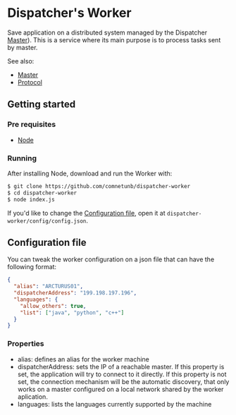 # Dispatcher's Worker

Save application on a distributed system managed by the Dispatcher [Master](https://github.com/comnetunb/dispatcher-master)). This is a service where its main purpose is to process tasks sent by master.

See also: 

- [Master](https://github.com/comnetunb/dispatcher-master)
- [Protocol](https://github.com/comnetunb/dispatcher-protocol)

## Getting started

### Pre requisites

- [Node](https://nodejs.org/en/download/)

### Running

After installing Node, download and run the Worker with:

```bash
$ git clone https://github.com/comnetunb/dispatcher-worker
$ cd dispatcher-worker
$ node index.js
```

If you'd like to change the [Configuration file](#configuration-file), open it at `dispatcher-worker/config/config.json`.

## Configuration file
You can tweak the worker configuration on a json file that can have the following format:

```json
{
  "alias": "ARCTURUS01",
  "dispatcherAddress": "199.198.197.196",
  "languages": {
    "allow_others": true,
    "list": ["java", "python", "c++"]
  }
}
```

### Properties
- alias: defines an alias for the worker machine
- dispatcherAddress: sets the IP of a reachable master. If this property is set, the application will try to connect to it directly. If this property is not set, the connection mechanism will be the automatic discovery, that only works on a master configured on a local network shared by the worker aplication.
- languages: lists the languages currently supported by the machine
